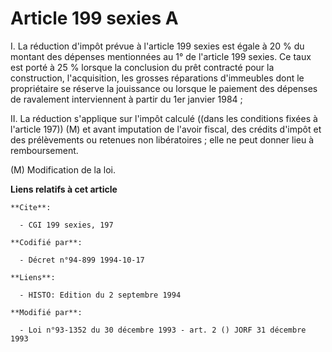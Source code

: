# Article 199 sexies A

I. La réduction d'impôt prévue à l'article 199 sexies est égale à 20 % du montant des dépenses mentionnées au 1° de l'article
199 sexies. Ce taux est porté à 25 % lorsque la conclusion du prêt contracté pour la construction, l'acquisition, les grosses
réparations d'immeubles dont le propriétaire se réserve la jouissance ou lorsque le paiement des dépenses de ravalement
interviennent à partir du 1er janvier 1984 ;

II. La réduction s'applique sur l'impôt calculé ((dans les conditions fixées à l'article 197)) (M) et avant imputation de
l'avoir fiscal, des crédits d'impôt et des prélèvements ou retenues non libératoires ; elle ne peut donner lieu à
remboursement.

(M) Modification de la loi.

**Liens relatifs à cet article**

	**Cite**:

	  - CGI 199 sexies, 197

	**Codifié par**:

	  - Décret n°94-899 1994-10-17

	**Liens**:

	  - HISTO: Edition du 2 septembre 1994

	**Modifié par**:

	  - Loi n°93-1352 du 30 décembre 1993 - art. 2 () JORF 31 décembre 1993
